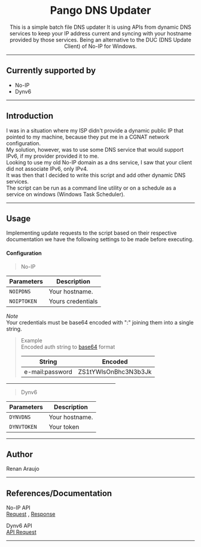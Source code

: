 <h1 align="center">Pango DNS Updater</h1>
<p align="center">This is a simple batch file DNS updater
It is using APIs from dynamic DNS services to keep your IP address current and syncing with your hostname provided by those services.
Being an alternative to the DUC (DNS Update Client) of No-IP for Windows.</p>

<hr>

<h2>Currently supported by</h2>
<ul>
<li>No-IP</li>
<li>Dynv6</li>
</ul>

<hr>

<h2>Introduction</h2>
<p>I was in a situation where my ISP didn't provide a dynamic public IP that pointed to my machine, because they put me in a CGNAT network configuration.<br>
My solution, however, was to use some DNS service that would support IPv6, if my provider provided it to me.<br>
Looking to use my old No-IP domain as a dns service, I saw that your client did not associate IPv6, only IPv4.<br>
It was then that I decided to write this script and add other dynamic DNS services.<br>
The script can be run as a command line utility or on a schedule as a service on windows (Windows Task Scheduler).</p>

<hr>

<h2>Usage</h2>
<p>Implementing update requests to the script based on their respective documentation we have the following settings to be made before executing.</p>

<h4>Configuration</h4>

> No-IP

| Parameters  | Description       |
| ----------- | ----------------- |
| `NOIPDNS`   | Your hostname.    |
| `NOIPTOKEN` | Yours credentials |

<p><em>Note</em><br>
Your credentials must be base64 encoded with ":" joining them into a single string.<br>

<blockquote>
Example<br>
Encoded auth string to <a href="https://codebeautify.org/base64-encode" target="_blank">base64</a> format<br>

| String  | Encoded       |
| ----------- | ----------------- |
| e-mail:password   | ZS1tYWlsOnBhc3N3b3Jk    |
</blockquote>

<hr size="5" width="58%" align="left" >

> Dynv6

| Parameters  | Description       |
| ----------- | ----------------- |
| `DYNVDNS`   | Your hostname.    |
| `DYNVTOKEN` | Your token |

<hr>

<h2>Author</h2>
<p>Renan Araujo</p>

<hr>

<h2>References/Documentation</h2>
<p>No-IP API<br>
<a href="https://www.noip.com/pt-BR/integrate/request" target="_blank">Request</a> ,
<a href="https://www.noip.com/pt-BR/integrate/response" target="_blank">Response</a></p>

<p>Dynv6 API<br>
<a href="https://dynv6.com/docs/apis" target="_blank">API Request</a></p>

<hr>
